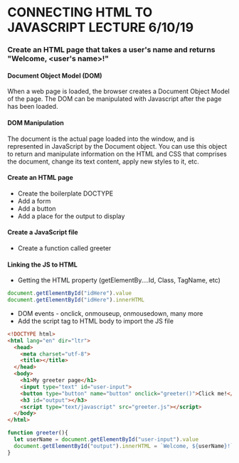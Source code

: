 # CONNECTING HTML TO JAVASCRIPT LECTURE 6/10/19

### Create an HTML page that takes a user's name and returns "Welcome, <user's name>!"

#### Document Object Model (DOM)
When a web page is loaded, the browser creates a Document Object Model of the page. The DOM can be manipulated with Javascript after the page has been loaded.

#### DOM Manipulation
The document is the actual page loaded into the window, and is represented in JavaScript by the Document object. You can use this object to return and manipulate information on the HTML and CSS that comprises the document, change its text content, apply new styles to it, etc.


#### Create an HTML page
- Create the boilerplate DOCTYPE
- Add a form
- Add a button
- Add a place for the output to display

#### Create a JavaScript file
- Create a function called greeter

#### Linking the JS to HTML
- Getting the HTML property (getElementBy....Id, Class, TagName, etc)
```javascript
document.getElementById("idHere").value
document.getElementById("idHere").innerHTML
```

- DOM events - onclick, onmouseup, onmousedown, many more
- Add the script tag to HTML body to import the JS file


```HTML
<!DOCTYPE html>
<html lang="en" dir="ltr">
  <head>
    <meta charset="utf-8">
    <title></title>
  </head>
  <body>
    <h1>My greeter page</h1>
    <input type="text" id="user-input">
    <button type="button" name="button" onclick="greeter()">Click me!</button>
    <h3 id="output"></h3>
    <script type="text/javascript" src="greeter.js"></script>
  </body>
</html>
```
```javascript
function greeter(){
  let userName = document.getElementById("user-input").value
  document.getElementById("output").innerHTML = `Welcome, ${userName}!`
}
```
